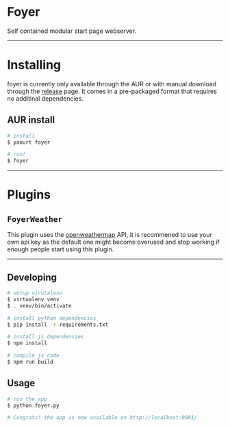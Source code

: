 # Foyer
Self contained modular start page webserver.

---

# Installing
foyer is currently only available through the AUR or with manual download through the [release](https://github.com/Kiniamaro/Foyer/releases) page. It comes in a pre-packaged format that requires no additinal dependencies.

## AUR install
```bash
# install
$ yaourt foyer

# run!
$ foyer
```

---

# Plugins

## `FoyerWeather`
This plugin uses the [openweathermap](https://openweathermap.org/) API, it is recommened to use your
own api key as the default one might become overused and stop working
if enough people start using this plugin.

---
## Developing
```bash
# setup virutalenv
$ virtualenv venv
$ . venv/bin/activate

# install python dependencies
$ pip install -r requirements.txt

# install js dependencies
$ npm install

# compile js code
$ npm run build
```

## Usage
```bash
# run the app
$ python foyer.py

# Congrats! the app is now available on http://localhost:9001/

```
